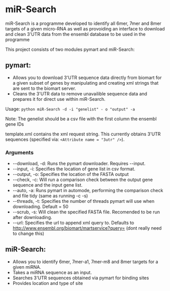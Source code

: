 # miR-Search

miR-Search is a programme developed to identify all 6mer, 7mer and 8mer targets of a given micro-RNA as well as provoiding an interface to download and clean 3'UTR data from the ensembl database to be used in the programme

This project consists of two modules pymart and miR-Search:

pymart:
-
- Allows you to download 3'UTR sequence data directly from biomart for a given subset of genes by manipulating and creating xml strings that are sent to the biomart server.
- Cleans the 3'UTR data to remove unavailible sequence data and prepares it for direct use within miR-Search.

    
Usage: `python miR-Search -d -i "genelist" - o "output" -a`

Note: The genelist should be a csv file with the first column the ensembl gene IDs

template.xml contains the xml request string. This currently obtains 3'UTR sequences (specified via: `<Attribute name = "3utr" />`).

### Arguments
- --download, -d: Runs the pymart downloader. Requires --input.
- --input, -i: Specifies the location of gene list in csv format.
- --output, -o: Specifies the location of the FASTA output
- --check, -c: Will run a comparison check between the output gene sequence and the input gene list.
- --auto, -a: Runs pymart in automode, performing the comparison check and file tidy (same as running -c -s)
- --threads, -t: Specifies the number of threads pymart will use when downloading. Default = 50
- --scrub, -s: Will clean the specified FASTA file. Recomended to be run after downloading.
- --url: Specifies the url to append xml query to. Defaults to http://www.ensembl.org/biomart/martservice?query= (dont really need to change this)

miR-Search:
-
- Allows you to identify 6mer, 7mer-a1, 7mer-m8 and 8mer targets for a given miRNA.
- Takes a miRNA sequence as an input.
- Searches 3'UTR sequences obtained via pymart for binding sites
- Provides location and type of site